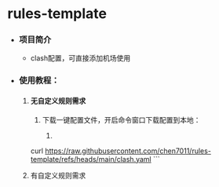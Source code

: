 # rules-template

- ### 项目简介

  - clash配置，可直接添加机场使用

- ### 使用教程：

  1. #### 无自定义规则需求

     1. 下载一键配置文件，开启命令窗口下载配置到本地：

        1. ```
      curl https://raw.githubusercontent.com/chen7011/rules-template/refs/heads/main/clash.yaml
           ```
     
           

  2. 有自定义规则需求
